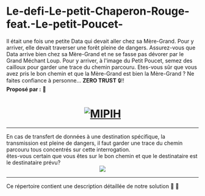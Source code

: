 # Le-defi-Le-petit-Chaperon-Rouge-feat.-Le-petit-Poucet-
Il était une fois une petite Data qui devait aller chez sa Mère-Grand. Pour y arriver, elle devait traverser une forêt pleine de dangers.  Assurez-vous que Data arrive bien chez sa Mère-Grand et ne se fasse pas dévorer  par le Grand Méchant Loup. Pour y arriver, à l'image du Petit Poucet, semez des cailloux pour garder une trace du chemin parcouru. Etes-vous sûr que vous avez pris le bon chemin et que la Mère-Grand est bien  la Mère-Grand ? Ne faites confiance à personne... **ZERO TRUST** :lock:!! 
<br>
**Proposé par :** :star2:
<h1 align="center">
  <a href=" https://www.mipih.fr"><img src="https://media-exp1.licdn.com/dms/image/C4E0BAQGvy_6oSrXYPQ/company-logo_200_200/0/1636383121026?e=2147483647&v=beta&t=exKCkkw6gUPQ2o4InpN2yicDMUWnqYigEJz63H_PSbA" alt="MIPIH"> </a>
  
</h1>

<hr>
En cas de transfert de données à une destination spécifique,
la transmission est pleine de dangers, il faut garder une trace du chemin parcouru tous concentrés sur cette interrogation.
<br>
êtes-vous certain que vous êtes sur le bon chemin et que le destinataire est le destinataire prévu?
<br>
<center>
<img src="https://donnees-rgpd.fr/wp-content/uploads/2019/04/mesures-rgpd-protection-donnees.jpg">
 </center>
<hr>

Ce répertoire contient une description détaillée de notre solution  :rocket:  :rocket:

